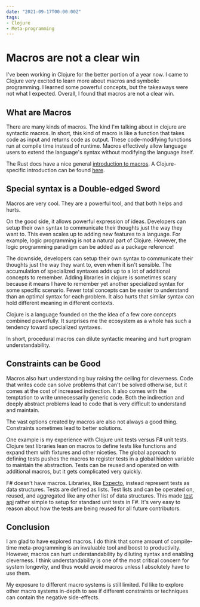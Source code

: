 ```yaml
---
date: "2021-09-17T00:00:00Z"
tags:
- Clojure
- Meta-programming
---
```


# Macros are not a clear win

I've been working in Clojure for the better portion of a year now. I came to Clojure very excited to learn more about macros and symbolic programming.
I learned some powerful concepts, but the takeaways were not what I expected. Overall, I found that macros are not a clear win.

## What are Macros

There are many kinds of macros. The kind I'm talking about in clojure are syntactic macros. In short, this kind of macro is like a function that takes code as input and returns code as output. These code-modifying functions run at compile time instead of runtime. Macros effectively allow language users to extend the language's syntax without modifying the language itself.

The Rust docs have a nice general [introduction to macros](https://doc.rust-lang.org/stable/book/ch19-06-macros.html). A Clojure-specific introduction can be found [here](http://clojure-doc.org/articles/language/macros.html).

## Special syntax is a Double-edged Sword

Macros are very cool. They are a powerful tool, and that both helps and hurts.

On the good side, it allows powerful expression of ideas. Developers can setup their own syntax to communicate their thoughts just the way they want to. This even scales up to adding new features to a language. For example, logic programming is not a natural part of Clojure. However, the logic programming paradigm can be added as a package reference!

The downside, developers can setup their own syntax to communicate their thoughts just the way they want to, even when it isn't sensible. The accumulation of specialized syntaxes adds up to a lot of additional concepts to remember. Adding libraries in clojure is sometimes scary because it means I have to remember yet another specialized syntax for some specific scenario.  Fewer total concepts can be easier to understand than an optimal syntax for each problem. It also hurts that similar syntax can hold different meaning in different contexts.

Clojure is a language founded on the the idea of a few core concepts combined powerfully. It surprises me the ecosystem as a whole has such a tendency toward specialized syntaxes.

In short, procedural macros can dilute syntactic meaning and hurt program understandability.


## Constraints can be Good

Macros also hurt understanding buy raising the ceiling for cleverness. Code that writes code can solve problems that can't be solved otherwise, but it comes at the cost of increased indirection. It also comes with the temptation to write unnecessarily generic code. Both the indirection and deeply abstract problems lead to code that is very difficult to understand and maintain.

The vast options created by macros are also not always a good thing. Constraints sometimes lead to better solutions.

One example is my experience with Clojure unit tests versus F# unit tests. Clojure test libraries lean on macros to define tests like functions and expand them with fixtures and other niceties. The global approach to defining tests pushes the macros to register tests in a global hidden variable to maintain the abstraction. Tests can be reused and operated on with additional macros, but it gets complicated very quickly.

F# doesn't have macros. Libraries, like [Expecto](https://github.com/haf/expecto), instead represent tests as data structures. Tests are defined as lists. Test lists and can be operated on, reused, and aggregated like any other list of data structures. This made [test api](../posts/2021-02-26-TestApi-in-FSharp.md) rather simple to setup for standard unit tests in F#. It's very easy to reason about how the tests are being reused for all future contributors.

## Conclusion

I am glad to have explored macros. I do think that some amount of compile-time meta-programming is an invaluable tool and boost to productivity. However, macros can hurt understandability by diluting syntax and enabling cleverness. I think understandability is one of the most critical concern for system longevity, and thus would avoid macros unless I absolutely have to use them.

My exposure to different macro systems is still limited. I'd like to explore other macro systems in-depth to see if different constraints or techniques can contain the negative side-effects.
